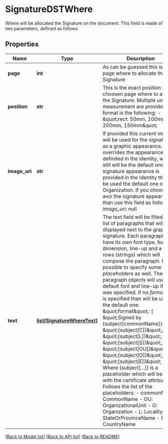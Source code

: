 # SignatureDSTWhere

Where will be allocated the Signature on the document. This field is made of two parameters, defined as follows 
## Properties
Name | Type | Description | Notes
------------ | ------------- | ------------- | -------------
**page** | **int** | As can be guessed this is the page where to allocate the Signature | [optional] 
**position** | **str** | This is the exact position in the choosen page where to attach the Signature. Multiple unit of measurement are provided. The format is the following:   - \&quot;rect: 50mm, 100mm, 200mm, 150mm\&quot;  | [optional] 
**image_uri** | **str** | If provided this current image will be used for the signature, as a graphic appearance. This overrides the appearance definited in the Identity, which still will be the default one. If no signature appearance is provided in the Identity than will be used the default one of the Organization. If you choose to avoi the signature appearance than use this field as follows: _image_uri_: null  | [optional] 
**text** | [**list[SignatureWhereText]**](SignatureWhereText.md) | The text field will be filled with a list of paragraphs that will be displayed next to the graphic signature. Each paragraph may have its own font type, font dimension, line-up and a list of rows (strings) which will compose the paragraph. It is possible to specify some _placeholders_ as well. The paragraph objects will use default font and line-up if none was specified. If no _format_ field is specified than will be used the default one:   \&quot;format\&quot;: [     \&quot;Signed by {subject[commonName]}\&quot;,     \&quot;{subject[C]}\&quot;,     \&quot;{subject[L]}\&quot;,     \&quot;{subject[S]}\&quot;,     \&quot;{subject[OU]}\&quot;,     \&quot;{subject[O]}\&quot;,     \&quot;{subject[E]}\&quot;   ] Where {subject[...]} is a placeholder which will be filled with the certificate attirbutes. Follows the list of the placeholders:   - commonName: CommonName   - OU: OrganizationalUnit   - O: Organization   - L: Locality   - S: StateOrProvinceName   - C: CountryName  | [optional] 

[[Back to Model list]](../README.md#documentation-for-models) [[Back to API list]](../README.md#documentation-for-api-endpoints) [[Back to README]](../README.md)


